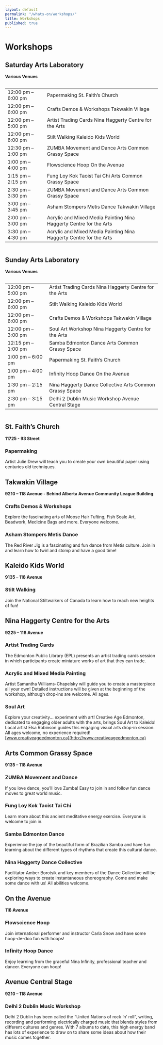```yaml
---
layout: default
permalink: "/whats-on/workshops/"
title: Workshops
published: true
---
```


# Workshops

<section class="stage">
  <h1 class="beta">Saturday Arts Laboratory</h1>
  <p><strong>Various Venues</strong></p>
  <div class="row">
    <div class="columns large-12">
      <table class="timetable">
        <tbody>
          <tr><td class="timetable-hour-wide">12:00 pm – 6:00 pm</td> <td>Papermaking St. Faith’s Church</td></tr>
          <tr><td>12:00 pm – 6:00 pm</td> <td>Crafts Demos & Workshops Takwakin Village</td></tr>
          <tr><td>12:00 pm – 5:00 pm</td> <td>Artist Trading Cards Nina Haggerty Centre for the Arts</td></tr>
          <tr><td>12:00 pm – 6:00 pm</td> <td>Stilt Walking Kaleido Kids World</td></tr>
          <tr><td>12:30 pm – 1:00 pm</td> <td>ZUMBA Movement and Dance Arts Common Grassy Space</td></tr>
          <tr><td>1:00 pm – 4:00 pm</td> <td>Flowscience Hoop On the Avenue</td></tr>
          <tr><td>1:15 pm – 2:15 pm</td> <td>Fung Loy Kok Taoist Tai Chi Arts Common Grassy Space</td></tr>
          <tr><td>2:30 pm – 3:30 pm</td> <td>ZUMBA Movement and Dance Arts Common Grassy Space</td></tr>
          <tr><td>3:00 pm – 3:45 pm</td> <td>Asham Stompers Metis Dance Takwakin Village</td></tr>
          <tr><td>2:00 pm – 3:00 pm</td> <td>Acrylic and Mixed Media Painting Nina Haggerty Centre for the Arts</td></tr>
          <tr><td>3:30 pm – 4:30 pm</td> <td>Acrylic and Mixed Media Painting Nina Haggerty Centre for the Arts</td></tr>
        </tbody>
      </table>
    </div>
  </div>
</section>


<section class="stage">
  <h1 class="beta">Sunday Arts Laboratory</h1>
  <p><strong>Various Venues</strong></p>
  <div class="row">
    <div class="columns large-12">
      <table class="timetable">
        <tbody>
          <tr><td class="timetable-hour-wide">12:00 pm – 5:00 pm</td> <td>Artist Trading Cards Nina Haggerty Centre for the Arts</td></tr>
          <tr><td>12:00 pm – 6:00 pm</td> <td>Stilt Walking Kaleido Kids World</td></tr>
          <tr><td>12:00 pm – 6:00 pm</td> <td>Crafts Demos & Workshops Takwakin Village</td></tr>
          <tr><td>12:00 pm – 3:00 pm</td> <td>Soul Art Workshop Nina Haggerty Centre for the Arts</td></tr>
          <tr><td>12:15 pm – 1:00 pm</td> <td>Samba Edmonton Dance Arts Common Grassy Space</td></tr>
          <tr><td>1:00 pm – 6:00 pm</td> <td>Papermaking St. Faith’s Church</td></tr>
          <tr><td>1:00 pm – 4:00 pm</td> <td>Infinity Hoop Dance On the Avenue</td></tr>
          <tr><td>1:30 pm – 2:15 pm</td> <td>Nina Haggerty Dance Collective Arts Common Grassy Space</td></tr>
          <tr><td>2:30 pm – 3:15 pm</td> <td>Delhi 2 Dublin Music Workshop Avenue Central Stage</td></tr>
        </tbody>
      </table>
    </div>
  </div>
</section>



## St. Faith’s Church
**11725 - 93 Street**

### Papermaking
Artist Julie Drew will teach you to create your own
beautiful paper using centuries old techniques.

## Takwakin Village
**9210 – 118 Avenue - Behind Alberta Avenue Community League Building**

### Crafts Demos & Workshops
Explore the fascinating arts of Moose Hair Tufting,
Fish Scale Art, Beadwork, Medicine Bags and more.
Everyone welcome.

### Asham Stompers Metis Dance
The Red River Jig is a fascinating and fun dance
from Metis culture. Join in and learn how to twirl
and stomp and have a good time!

## Kaleido Kids World
**9135 – 118 Avenue**

### Stilt Walking
Join the National Stiltwalkers of Canada to learn
how to reach new heights of fun!


## Nina Haggerty Centre for the Arts
**9225 – 118 Avenue**

### Artist Trading Cards
The Edmonton Public Library (EPL) presents an
artist trading cards session in which participants
create miniature works of art that they can trade.

### Acrylic and Mixed Media Painting
Artist Samantha Williams-Chapelsky will guide you
to create a masterpiece all your own! Detailed
instructions will be given at the beginning of the
workshop, although drop-ins are welcome. All ages.

### Soul Art
Explore your creativity... experiment with art!
Creative Age Edmonton, dedicated to engaging
older adults with the arts, brings Soul Art to
Kaleido! Local artist Elsa Robinson guides this
engaging visual arts drop-in session. All ages
welcome, no experience required!  
[www.creativeageedmonton.ca](http://www.creativeageedmonton.ca)


## Arts Common Grassy Space
**9135 – 118 Avenue**

### ZUMBA Movement and Dance
If you love dance, you’ll love Zumba! Easy to join in
and follow fun dance moves to great world music.

### Fung Loy Kok Taoist Tai Chi
Learn more about this ancient meditative energy
exercise. Everyone is welcome to join in.

### Samba Edmonton Dance
Experience the joy of the beautiful form of Brazilian
Samba and have fun learning about the different
types of rhythms that create this cultural dance.

### Nina Haggerty Dance Collective
Facilitator Amber Borotsik and key members of the
Dance Collective will be exploring ways to create
instantaneous choreography. Come and make
some dance with us! All abilities welcome.


## On the Avenue
**118 Avenue**

### Flowscience Hoop
Join international performer and instructor
Carla Snow and have some hoop-de-doo fun
with hoops!

### Infinity Hoop Dance
Enjoy learning from the graceful Nina Infinity,
professional teacher and dancer. Everyone
can hoop!

## Avenue Central Stage
**9210 – 118 Avenue**

### Delhi 2 Dublin Music Workshop
Delhi 2 Dublin has been called the “United Nations
of rock ‘n’ roll”, writing, recording and performing
electrically charged music that blends styles from
different cultures and genres. With 7 albums to
date, this high energy band has lots of experience
to draw on to share some ideas about how their
music comes together.
